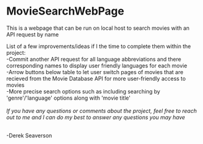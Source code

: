 # MovieSearchWebPage
This is a webpage that can be run on local host to search movies with an API request by name<br>

List of a few improvements/ideas if I the time to complete them within the project: <br>
-Commit another API request for all language abbreviations and there corresponding names to display user friendly languages for each movie <br>
-Arrow buttons below table to let user switch pages of movies that are recieved from the Movie Database API for more user-friendly access to movies <br>
-More precise search options such as including searching by 'genre'/'language' options along with 'movie title' <br><br>
*If you have any questions or comments about the project, feel free to reach out to me and I can do my best to answer any questions you may have*<br><br>

-Derek Seaverson
